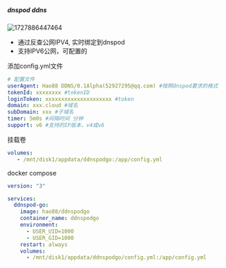 ##### dnspod ddns
![1727886447464](https://github.com/user-attachments/assets/8b77d040-8d10-42af-b066-9a31e0caa098)




- 通过反查公网IPV4, 实时绑定到dnspod
- 支持IPV6公网，可配置的

添加config.yml文件
``` yaml
# 配置文件
userAgent: Hao88 DDNS/0.1Alpha(52927295@qq.com) #按照dnspod要求的格式
tokenId: xxxxxxxx #tokenID
loginToken: xxxxxxxxxxxxxxxxxxxxx #token
domain: xxx.cloud #域名
subDomain: xxx #子域名
timer: 5m0s #间隔时间 分钟
support: v6 #支持的IP版本，v4或v6
```    
挂载卷
```yaml
volumes:
   - /mnt/disk1/appdata/ddnspodgo:/app/config.yml
```

docker compose

``` yaml
version: "3"

services:
  ddnspod-go:
    image: hao88/ddnspodgo
    container_name: ddnspodgo
    environment:
      - USER_UID=1000
      - USER_GID=1000
    restart: always
    volumes: 
      - /mnt/disk1/appdata/ddnspodgo/config.yml:/app/config.yml
```
